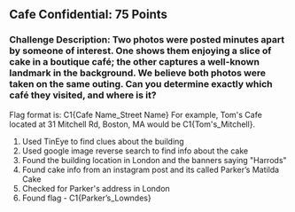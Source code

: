 ## Cafe Confidential: 75 Points

### Challenge Description: Two photos were posted minutes apart by someone of interest. One shows them enjoying a slice of cake in a boutique café; the other captures a well-known landmark in the background. We believe both photos were taken on the same outing. Can you determine exactly which café they visited, and where is it?
Flag format is: C1{Cafe Name_Street Name}
For example, Tom's Cafe located at 31 Mitchell Rd, Boston, MA would be C1{Tom's_Mitchell}.

1. Used TinEye to find clues about the building
2. Used google image reverse search to find info about the cake
3. Found the building location in London and the banners saying "Harrods"
4. Found cake info from an instagram post and its called Parker’s Matilda Cake
5. Checked for Parker's address in London
6. Found flag - C1{Parker’s_Lowndes}
